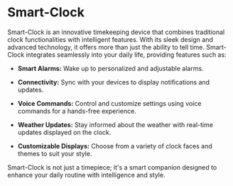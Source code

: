 # Smart-Clock

Smart-Clock is an innovative timekeeping device that combines traditional clock functionalities with intelligent features. With its sleek design and advanced technology, it offers more than just the ability to tell time. Smart-Clock integrates seamlessly into your daily life, providing features such as:

- **Smart Alarms:** Wake up to personalized and adjustable alarms.
  
- **Connectivity:** Sync with your devices to display notifications and updates.

- **Voice Commands:** Control and customize settings using voice commands for a hands-free experience.

- **Weather Updates:** Stay informed about the weather with real-time updates displayed on the clock.

- **Customizable Displays:** Choose from a variety of clock faces and themes to suit your style.

Smart-Clock is not just a timepiece; it's a smart companion designed to enhance your daily routine with intelligence and style.
